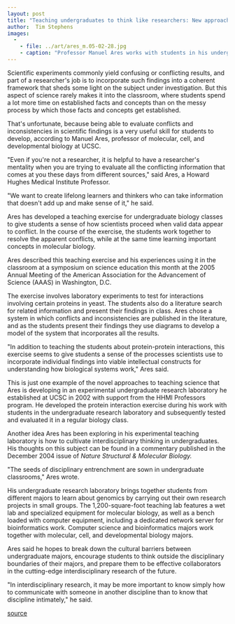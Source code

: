 ```yaml
---
layout: post
title: "Teaching undergraduates to think like researchers: New approaches emerge from experimental teaching lab"
author:  Tim Stephens
images:
  -
    - file: ../art/ares_m.05-02-28.jpg
    - caption: "Professor Manuel Ares works with students in his undergraduate teaching laboratory. Photo: Phil Schermeister"
---
```


Scientific experiments commonly yield confusing or conflicting results, and part of a researcher's job is to incorporate such findings into a coherent framework that sheds some light on the subject under investigation. But this aspect of science rarely makes it into the classroom, where students spend a lot more time on established facts and concepts than on the messy process by which those facts and concepts get established.

That's unfortunate, because being able to evaluate conflicts and inconsistencies in scientific findings is a very useful skill for students to develop, according to Manuel Ares, professor of molecular, cell, and developmental biology at UCSC.   

"Even if you're not a researcher, it is helpful to have a researcher's mentality when you are trying to evaluate all the conflicting information that comes at you these days from different sources," said Ares, a Howard Hughes Medical Institute Professor.   

"We want to create lifelong learners and thinkers who can take information that doesn't add up and make sense of it," he said.  

Ares has developed a teaching exercise for undergraduate biology classes to give students a sense of how scientists proceed when valid data appear to conflict. In the course of the exercise, the students work together to resolve the apparent conflicts, while at the same time learning important concepts in molecular biology.   

Ares described this teaching exercise and his experiences using it in the classroom at a symposium on science education this month at the 2005 Annual Meeting of the American Association for the Advancement of Science (AAAS) in Washington, D.C.   

The exercise involves laboratory experiments to test for interactions involving certain proteins in yeast. The students also do a literature search for related information and present their findings in class. Ares chose a system in which conflicts and inconsistencies are published in the literature, and as the students present their findings they use diagrams to develop a model of the system that incorporates all the results.   

"In addition to teaching the students about protein-protein interactions, this exercise seems to give students a sense of the processes scientists use to incorporate individual findings into viable intellectual constructs for understanding how biological systems work," Ares said.  

This is just one example of the novel approaches to teaching science that Ares is developing in an experimental undergraduate research laboratory he established at UCSC in 2002 with support from the HHMI Professors program. He developed the protein interaction exercise during his work with students in the undergraduate research laboratory and subsequently tested and evaluated it in a regular biology class.   

Another idea Ares has been exploring in his experimental teaching laboratory is how to cultivate interdisciplinary thinking in undergraduates. His thoughts on this subject can be found in a commentary published in the December 2004 issue of _Nature Structural & Molecular Biology._  

"The seeds of disciplinary entrenchment are sown in undergraduate classrooms," Ares wrote.  

His undergraduate research laboratory brings together students from different majors to learn about genomics by carrying out their own research projects in small groups. The 1,200-square-foot teaching lab features a wet lab and specialized equipment for molecular biology, as well as a bench loaded with computer equipment, including a dedicated network server for bioinformatics work. Computer science and bioinformatics majors work together with molecular, cell, and developmental biology majors.   

Ares said he hopes to break down the cultural barriers between undergraduate majors, encourage students to think outside the disciplinary boundaries of their majors, and prepare them to be effective collaborators in the cutting-edge interdisciplinary research of the future.  

"In interdisciplinary research, it may be more important to know simply how to communicate with someone in another discipline than to know that discipline intimately," he said.  

[source](http://www1.ucsc.edu/currents/04-05/02-28/ares.asp "Permalink to ares")
